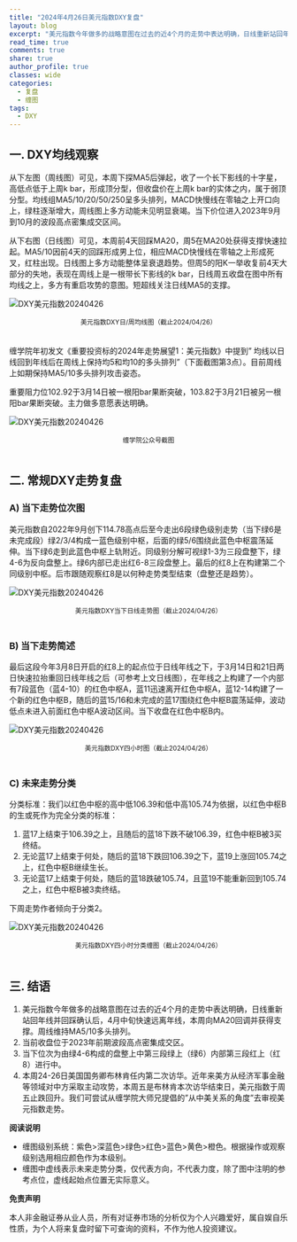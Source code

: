 ```yaml
---
title: "2024年4月26日美元指数DXY复盘"
layout: blog
excerpt: "美元指数今年做多的战略意图在过去的近4个月的走势中表达明确，日线重新站回年线并回踩确认后，4月中旬快速远离年线，本周向MA20回调并获得支撑。周线维持MA5/10多头排列。"
read_time: true
comments: true
share: true
author_profile: true
classes: wide
categories:
  - 复盘
  - 缠图
tags:
  - DXY
---
```


## 一. DXY均线观察 

从下左图（周线图）可见，本周下探MA5后弹起，收了一个长下影线的十字星，高低点低于上周k bar，形成顶分型，但收盘价在上周k bar的实体之内，属于弱顶分型。均线组MA5/10/20/50/250呈多头排列，MACD快慢线在零轴之上开口向上，绿柱逐渐增大，周线图上多方动能未见明显衰竭。当下价位进入2023年9月到10月的波段高点密集成交区间。 

从下右图（日线图）可见，本周前4天回踩MA20，周5在MA20处获得支撑快速拉起。MA5/10因前4天的回踩形成男上位，相应MACD快慢线在零轴之上形成死叉，红柱出现。日线图上多方动能整体呈衰退趋势。但周5的阳K一举收复前4天大部分的失地，表现在周线上是一根带长下影线的k bar，日线周五收盘在图中所有均线之上，多方有重启攻势的意图。短超线关注日线MA5的支撑。 

![DXY美元指数20240426](https://file.olim.in/img/2024/2024-04-26-DXY-j.png)
<small><center>美元指数DXY日/周均线图（截止2024/04/26）</center></small>　

缠学院年初发文《重要投资标的2024年走势展望1：美元指数》中提到” 均线以日线回到年线后在周线上保持均5和均10的多头排列”（下面截图第3点）。目前周线上如期保持MA5/10多头排列攻击姿态。 

重要阻力位102.92于3月14日被一根阳bar果断突破，103.82于3月21日被另一根阳bar果断突破。主力做多意愿表达明确。 

![DXY美元指数20240426](https://file.olim.in/img/2024/2024-04-26-DXY-jp.png)
<small><center>缠学院公众号截图</center></small>　

## 二. 常规DXY走势复盘 

### A) 当下走势位次图 

美元指数自2022年9月创下114.78高点后至今走出6段绿色级别走势（当下绿6是未完成段）绿2/3/4构成一蓝色级别中枢，后面的绿5/6围绕此蓝色中枢震荡延伸。当下绿6走到此蓝色中枢上轨附近。同级别分解可视绿1-3为三段盘整下，绿4-6为反向盘整上。绿6内部已走出红6-8三段盘整上。最后的红8上在构建第二个同级别中枢。后市跟随观察红8是以何种走势类型结束（盘整还是趋势）。 

![DXY美元指数20240426](https://file.olim.in/img/2024/2024-04-26-DXY-day-c.png)
<small><center>美元指数DXY当下日线走势图（截止2024/04/26） </center></small>　

### B) 当下走势简述 

最后这段今年3月8日开启的红8上的起点位于日线年线之下，于3月14日和21日两日快速拉抬重回日线年线之后（可参考上文日线图），在年线之上构建了一个内部有7段蓝色（蓝4-10）的红色中枢A，蓝11迅速离开红色中枢A，蓝12-14构建了一个新的红色中枢B，随后的蓝15/16和未完成的蓝17围绕红色中枢B震荡延伸，波动低点未进入前面红色中枢A波动区间。当下收盘在红色中枢B内。 

![DXY美元指数20240426](https://file.olim.in/img/2024/2024-04-26-DXY-hour.png)
<small><center>美元指数DXY四小时图（截止2024/04/26） </center></small>　

### C) 未来走势分类 

分类标准：我们以红色中枢的高中低106.39和低中高105.74为依据，以红色中枢B的生或死作为完全分类的标准： 

1. 蓝17上结束于106.39之上，且随后的蓝18下跌不破106.39，红色中枢B被3买终结。 
2. 无论蓝17上结束于何处，随后的蓝18下跌回106.39之下，蓝19上涨回105.74之上，红色中枢B继续生长。 
3. 无论蓝17上结束于何处，随后的蓝18跌破105.74，且蓝19不能重新回到105.74之上，红色中枢B被3卖终结。 

下周走势作者倾向于分类2。 

![DXY美元指数20240426](https://file.olim.in/img/2024/2024-04-26-DXY-hour-f.png)
<small><center>美元指数DXY四小时分类缠图（截止2024/04/26） </center></small>　

## 三. 结语 

1. 美元指数今年做多的战略意图在过去的近4个月的走势中表达明确，日线重新站回年线并回踩确认后，4月中旬快速远离年线，本周向MA20回调并获得支撑。周线维持MA5/10多头排列。 
2. 当前收盘位于2023年前期波段高点密集成交区。 
3. 当下位次为由绿4-6构成的盘整上中第三段绿上（绿6）内部第三段红上（红8）进行中。 
4. 本周24-26日美国国务卿布林肯任内第二次访华。近年来美方从经济军事金融等领域对中方采取主动攻势，本周五是布林肯本次访华结束日，美元指数于周五止跌回升。我们可尝试从缠学院大师兄提倡的”从中美关系的角度”去审视美元指数走势。 

**阅读说明**

* 缠图级别系统：紫色>深蓝色>绿色>红色>蓝色>黄色>橙色。根据操作或观察级别选用相应颜色作为本级别。
* 缠图中虚线表示未来走势分类，仅代表方向，不代表力度，除了图中注明的参考点位，虚线起始点位置无实际意义。

**免责声明** 

本人非金融证券从业人员，所有对证券市场的分析仅为个人兴趣爱好，属自娱自乐性质，为个人将来复盘时留下可查询的资料，不作为他人投资建议。

